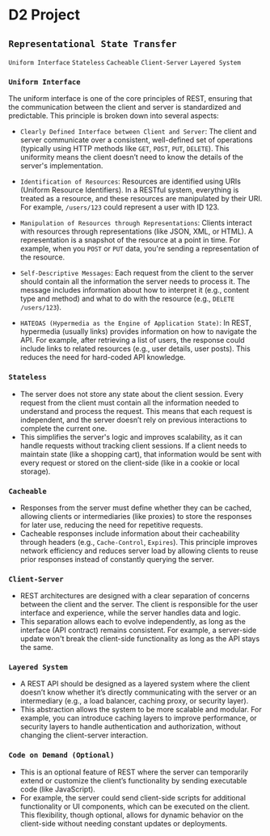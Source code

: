 # D2 Project

## `Representational State Transfer`
`Uniform Interface` `Stateless` `Cacheable` `Client-Server` `Layered System`


### `Uniform Interface`
The uniform interface is one of the core principles of REST, ensuring that the communication between the client and server is standardized and predictable. This principle is broken down into several aspects:

   - `Clearly Defined Interface between Client and Server`: The client and server communicate over a consistent, well-defined set of operations (typically using HTTP methods like `GET`, `POST`, `PUT`, `DELETE`). This uniformity means the client doesn’t need to know the details of the server's implementation.
   
   - `Identification of Resources`: Resources are identified using URIs (Uniform Resource Identifiers). In a RESTful system, everything is treated as a resource, and these resources are manipulated by their URI. For example, `/users/123` could represent a user with ID 123.
   
   - `Manipulation of Resources through Representations`: Clients interact with resources through representations (like JSON, XML, or HTML). A representation is a snapshot of the resource at a point in time. For example, when you `POST` or `PUT` data, you're sending a representation of the resource.
   
   - `Self-Descriptive Messages`: Each request from the client to the server should contain all the information the server needs to process it. The message includes information about how to interpret it (e.g., content type and method) and what to do with the resource (e.g., `DELETE /users/123`).
   
   - `HATEOAS (Hypermedia as the Engine of Application State)`: In REST, hypermedia (usually links) provides information on how to navigate the API. For example, after retrieving a list of users, the response could include links to related resources (e.g., user details, user posts). This reduces the need for hard-coded API knowledge.

### `Stateless`
   - The server does not store any state about the client session. Every request from the client must contain all the information needed to understand and process the request. This means that each request is independent, and the server doesn’t rely on previous interactions to complete the current one. 
   - This simplifies the server's logic and improves scalability, as it can handle requests without tracking client sessions. If a client needs to maintain state (like a shopping cart), that information would be sent with every request or stored on the client-side (like in a cookie or local storage).

### `Cacheable`
   - Responses from the server must define whether they can be cached, allowing clients or intermediaries (like proxies) to store the responses for later use, reducing the need for repetitive requests.
   - Cacheable responses include information about their cacheability through headers (e.g., `Cache-Control`, `Expires`). This principle improves network efficiency and reduces server load by allowing clients to reuse prior responses instead of constantly querying the server.

### `Client-Server`
   - REST architectures are designed with a clear separation of concerns between the client and the server. The client is responsible for the user interface and experience, while the server handles data and logic.
   - This separation allows each to evolve independently, as long as the interface (API contract) remains consistent. For example, a server-side update won't break the client-side functionality as long as the API stays the same.

### `Layered System`
   - A REST API should be designed as a layered system where the client doesn’t know whether it’s directly communicating with the server or an intermediary (e.g., a load balancer, caching proxy, or security layer).
   - This abstraction allows the system to be more scalable and modular. For example, you can introduce caching layers to improve performance, or security layers to handle authentication and authorization, without changing the client-server interaction.

### `Code on Demand (Optional)`
   - This is an optional feature of REST where the server can temporarily extend or customize the client’s functionality by sending executable code (like JavaScript).
   - For example, the server could send client-side scripts for additional functionality or UI components, which can be executed on the client. This flexibility, though optional, allows for dynamic behavior on the client-side without needing constant updates or deployments.


